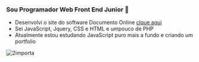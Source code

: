 ### Sou Programador Web Front End Junior 👋

 - Desenvolvi o site do software Documento Online [clque aqui](https://documento.online/)
 - Sei JavaScript, Jquery, CSS e HTML e umpouco de PHP
 - Atualmente estou estudando JavaScript puro mais a fundo e criando um portfolio
 
![2importa](https://user-images.githubusercontent.com/33353418/115971645-023caf00-a520-11eb-81a0-6082c7964fd9.gif)




